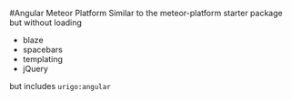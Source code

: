 #Angular Meteor Platform
Similar to the meteor-platform starter package but without loading
- blaze
- spacebars
- templating
- jQuery

but includes ```urigo:angular```